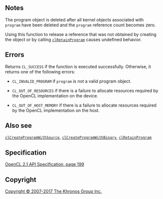 Notes
-----

The program object is deleted after all kernel objects associated with
`program` have been deleted and the `program` reference count becomes
zero.

Using this function to release a reference that was not obtained by
creating the object or by calling
[`clRetainProgram`](clRetainProgram.html) causes undefined behavior.

Errors
------

Returns `CL_SUCCESS` if the function is executed successfully.
Otherwise, it returns one of the following errors:

-   `CL_INVALID_PROGRAM` if `program` is not a valid program object.

-   `CL_OUT_OF_RESOURCES` if there is a failure to allocate resources
    required by the OpenCL implementation on the device.

-   `CL_OUT_OF_HOST_MEMORY` if there is a failure to allocate resources
    required by the OpenCL implementation on the host.

Also see
--------

[`clCreateProgramWithSource`](clCreateProgramWithSource.html),
[`clCreateProgramWithBinary`](clCreateProgramWithBinary.html),
[`clRetainProgram`](clRetainProgram.html)

Specification
-------------

[OpenCL 2.1 API Specification, page
199](https://www.khronos.org/registry/cl/specs/opencl-2.1.pdf#page=199)

Copyright
---------

[Copyright © 2007-2017 The Khronos Group Inc.](copyright.html)
